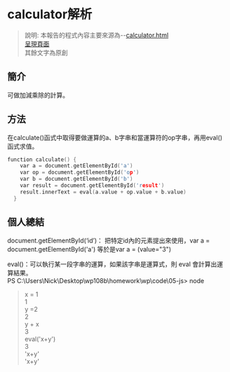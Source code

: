 # calculator解析  
> 說明: 本報告的程式內容主要來源為--[calculator.html](https://github.com/ccccourse/wp/blob/master/code/05-js/calculator.html)  
[呈現頁面](https://ccccourse.github.io/wp/code/05-js/calculator.html)  
>其餘文字為原創  
## 簡介   
可做加減乘除的計算。  
## 方法  
在calculate()函式中取得要做運算的a、b字串和當運算符的op字串，再用eval()函式求值。  
```c
function calculate() {
    var a = document.getElementById('a')
    var op = document.getElementById('op')
    var b = document.getElementById('b')
    var result = document.getElementById('result')
    result.innerText = eval(a.value + op.value + b.value)
  }
```
## 個人總結

document.getElementById(‘id’)：
把特定id內的元素提出來使用，var a = document.getElementById('a') 等於是var a = (value="3")

eval()：可以執行某一段字串的運算，如果該字串是運算式，則 eval 會計算出運算結果。  
PS C:\Users\Nick\Desktop\wp108b\homework\wp\code\05-js> node  
> x = 1  
1  
>  y =2  
2  
> y + x  
3  
> eval('x+y')  
3      
> 'x+y'  
'x+y'     
